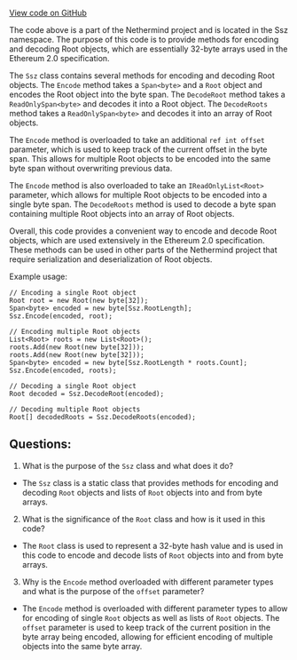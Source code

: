 [View code on GitHub](https://github.com/NethermindEth/nethermind/src/Nethermind/Nethermind.Serialization.Ssz/Crypto/Ssz.Root.cs)

The code above is a part of the Nethermind project and is located in the Ssz namespace. The purpose of this code is to provide methods for encoding and decoding Root objects, which are essentially 32-byte arrays used in the Ethereum 2.0 specification. 

The `Ssz` class contains several methods for encoding and decoding Root objects. The `Encode` method takes a `Span<byte>` and a `Root` object and encodes the Root object into the byte span. The `DecodeRoot` method takes a `ReadOnlySpan<byte>` and decodes it into a Root object. The `DecodeRoots` method takes a `ReadOnlySpan<byte>` and decodes it into an array of Root objects. 

The `Encode` method is overloaded to take an additional `ref int offset` parameter, which is used to keep track of the current offset in the byte span. This allows for multiple Root objects to be encoded into the same byte span without overwriting previous data. 

The `Encode` method is also overloaded to take an `IReadOnlyList<Root>` parameter, which allows for multiple Root objects to be encoded into a single byte span. The `DecodeRoots` method is used to decode a byte span containing multiple Root objects into an array of Root objects. 

Overall, this code provides a convenient way to encode and decode Root objects, which are used extensively in the Ethereum 2.0 specification. These methods can be used in other parts of the Nethermind project that require serialization and deserialization of Root objects. 

Example usage:

```
// Encoding a single Root object
Root root = new Root(new byte[32]);
Span<byte> encoded = new byte[Ssz.RootLength];
Ssz.Encode(encoded, root);

// Encoding multiple Root objects
List<Root> roots = new List<Root>();
roots.Add(new Root(new byte[32]));
roots.Add(new Root(new byte[32]));
Span<byte> encoded = new byte[Ssz.RootLength * roots.Count];
Ssz.Encode(encoded, roots);

// Decoding a single Root object
Root decoded = Ssz.DecodeRoot(encoded);

// Decoding multiple Root objects
Root[] decodedRoots = Ssz.DecodeRoots(encoded);
```
## Questions: 
 1. What is the purpose of the `Ssz` class and what does it do?
- The `Ssz` class is a static class that provides methods for encoding and decoding `Root` objects and lists of `Root` objects into and from byte arrays.

2. What is the significance of the `Root` class and how is it used in this code?
- The `Root` class is used to represent a 32-byte hash value and is used in this code to encode and decode lists of `Root` objects into and from byte arrays.

3. Why is the `Encode` method overloaded with different parameter types and what is the purpose of the `offset` parameter?
- The `Encode` method is overloaded with different parameter types to allow for encoding of single `Root` objects as well as lists of `Root` objects. The `offset` parameter is used to keep track of the current position in the byte array being encoded, allowing for efficient encoding of multiple objects into the same byte array.